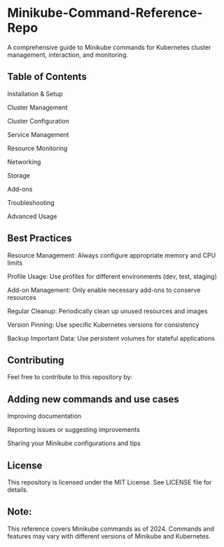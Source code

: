 # Minikube-Command-Reference-Repo

A comprehensive guide to Minikube commands for Kubernetes cluster management, interaction, and monitoring.

## Table of Contents

Installation & Setup

Cluster Management

Cluster Configuration

Service Management

Resource Monitoring

Networking

Storage

Add-ons

Troubleshooting

Advanced Usage


## Best Practices

Resource Management: Always configure appropriate memory and CPU limits

Profile Usage: Use profiles for different environments (dev, test, staging)

Add-on Management: Only enable necessary add-ons to conserve resources

Regular Cleanup: Periodically clean up unused resources and images

Version Pinning: Use specific Kubernetes versions for consistency

Backup Important Data: Use persistent volumes for stateful applications


## Contributing
Feel free to contribute to this repository by:

## Adding new commands and use cases

Improving documentation

Reporting issues or suggesting improvements

Sharing your Minikube configurations and tips


## License
This repository is licensed under the MIT License. See LICENSE file for details.

## Note: 
This reference covers Minikube commands as of 2024. Commands and features may vary with different versions of Minikube and Kubernetes.

